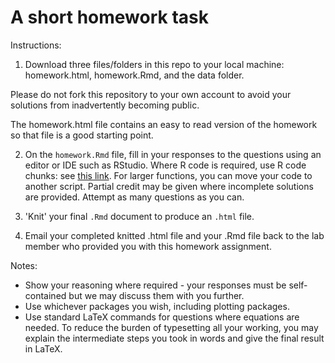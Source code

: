 # A short homework task

Instructions:

1. Download three files/folders in this repo to your local machine: homework.html, homework.Rmd, and the data folder. 

Please do not fork this repository to your own account to avoid your solutions from inadvertently becoming public.

The homework.html file contains an easy to read version of the homework so that file is a good starting point.

2. On the `homework.Rmd` file, fill in your responses to the questions using an editor or IDE such as RStudio. Where R code is required, use R code chunks: see [this link](https://rmarkdown.rstudio.com/lesson-3.html). For larger functions, you can move your code to another script. Partial credit may be given where incomplete solutions are provided. Attempt as many questions as you can.

3. 'Knit' your final `.Rmd` document to produce an `.html` file. 

4. Email your completed knitted .html file and your .Rmd file back to the lab member who provided you with this homework assignment.


Notes:

- Show your reasoning where required - your responses must be self-contained but we may discuss them with you further.
- Use whichever packages you wish, including plotting packages.
- Use standard LaTeX commands for questions where equations are needed. To reduce the burden of typesetting all your working, you may explain the intermediate steps you took in words and give the final result in LaTeX.
